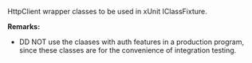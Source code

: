 HttpClient wrapper classes to be used in xUnit IClassFixture.

**Remarks:**

* DD NOT use the claases with auth features in a production program, since these classes are for the convenience of integration testing.